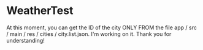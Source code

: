 # WeatherTest

At this moment, you can get the ID of the city ONLY FROM the file app / src / main / res / cities / city.list.json.
I'm working on it.
Thank you for understanding!
